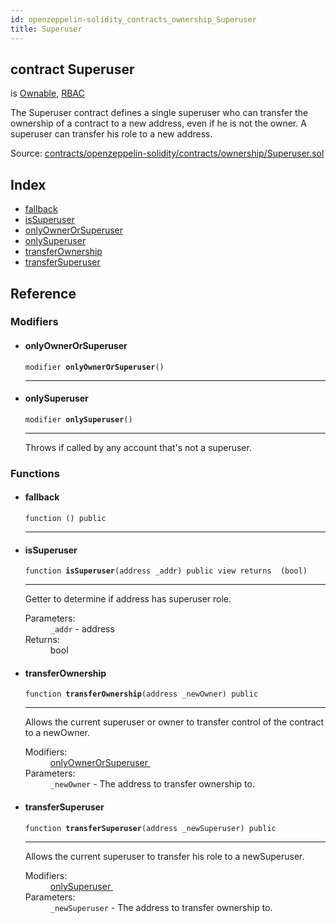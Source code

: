 ```yaml
---
id: openzeppelin-solidity_contracts_ownership_Superuser
title: Superuser
---
```


<div class="contract-doc"><div class="contract"><h2 class="contract-header"><span class="contract-kind">contract</span> Superuser</h2><p class="base-contracts"><span>is</span> <a href="openzeppelin-solidity_contracts_ownership_Ownable.html">Ownable</a><span>, </span><a href="openzeppelin-solidity_contracts_access_rbac_RBAC.html">RBAC</a></p><p class="description">The Superuser contract defines a single superuser who can transfer the ownership of a contract to a new address, even if he is not the owner. A superuser can transfer his role to a new address.</p><div class="source">Source: <a href="https://github.com/2keynet/web3-alpha/blob/v0.0.3/contracts/openzeppelin-solidity/contracts/ownership/Superuser.sol" target="_blank">contracts/openzeppelin-solidity/contracts/ownership/Superuser.sol</a></div></div><div class="index"><h2>Index</h2><ul><li><a href="openzeppelin-solidity_contracts_ownership_Superuser.html#">fallback</a></li><li><a href="openzeppelin-solidity_contracts_ownership_Superuser.html#isSuperuser">isSuperuser</a></li><li><a href="openzeppelin-solidity_contracts_ownership_Superuser.html#onlyOwnerOrSuperuser">onlyOwnerOrSuperuser</a></li><li><a href="openzeppelin-solidity_contracts_ownership_Superuser.html#onlySuperuser">onlySuperuser</a></li><li><a href="openzeppelin-solidity_contracts_ownership_Superuser.html#transferOwnership">transferOwnership</a></li><li><a href="openzeppelin-solidity_contracts_ownership_Superuser.html#transferSuperuser">transferSuperuser</a></li></ul></div><div class="reference"><h2>Reference</h2><div class="modifiers"><h3>Modifiers</h3><ul><li><div class="item modifier"><span id="onlyOwnerOrSuperuser" class="anchor-marker"></span><h4 class="name">onlyOwnerOrSuperuser</h4><div class="body"><code class="signature">modifier <strong>onlyOwnerOrSuperuser</strong><span>() </span></code><hr/></div></div></li><li><div class="item modifier"><span id="onlySuperuser" class="anchor-marker"></span><h4 class="name">onlySuperuser</h4><div class="body"><code class="signature">modifier <strong>onlySuperuser</strong><span>() </span></code><hr/><div class="description"><p>Throws if called by any account that&#x27;s not a superuser.</p></div></div></div></li></ul></div><div class="functions"><h3>Functions</h3><ul><li><div class="item function"><span id="fallback" class="anchor-marker"></span><h4 class="name">fallback</h4><div class="body"><code class="signature">function <strong></strong><span>() </span><span>public </span></code><hr/></div></div></li><li><div class="item function"><span id="isSuperuser" class="anchor-marker"></span><h4 class="name">isSuperuser</h4><div class="body"><code class="signature">function <strong>isSuperuser</strong><span>(address _addr) </span><span>public </span><span>view </span><span>returns  (bool) </span></code><hr/><div class="description"><p>Getter to determine if address has superuser role.</p></div><dl><dt><span class="label-parameters">Parameters:</span></dt><dd><div><code>_addr</code> - address</div></dd><dt><span class="label-return">Returns:</span></dt><dd>bool</dd></dl></div></div></li><li><div class="item function"><span id="transferOwnership" class="anchor-marker"></span><h4 class="name">transferOwnership</h4><div class="body"><code class="signature">function <strong>transferOwnership</strong><span>(address _newOwner) </span><span>public </span></code><hr/><div class="description"><p>Allows the current superuser or owner to transfer control of the contract to a newOwner.</p></div><dl><dt><span class="label-modifiers">Modifiers:</span></dt><dd><a href="openzeppelin-solidity_contracts_ownership_Superuser.html#onlyOwnerOrSuperuser">onlyOwnerOrSuperuser </a></dd><dt><span class="label-parameters">Parameters:</span></dt><dd><div><code>_newOwner</code> - The address to transfer ownership to.</div></dd></dl></div></div></li><li><div class="item function"><span id="transferSuperuser" class="anchor-marker"></span><h4 class="name">transferSuperuser</h4><div class="body"><code class="signature">function <strong>transferSuperuser</strong><span>(address _newSuperuser) </span><span>public </span></code><hr/><div class="description"><p>Allows the current superuser to transfer his role to a newSuperuser.</p></div><dl><dt><span class="label-modifiers">Modifiers:</span></dt><dd><a href="openzeppelin-solidity_contracts_ownership_Superuser.html#onlySuperuser">onlySuperuser </a></dd><dt><span class="label-parameters">Parameters:</span></dt><dd><div><code>_newSuperuser</code> - The address to transfer ownership to.</div></dd></dl></div></div></li></ul></div></div></div>
